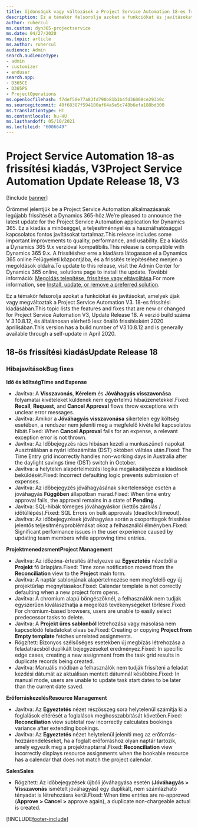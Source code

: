 ```yaml
---
title: Újdonságok vagy változások a Project Service Automation 18-es frissítési kiadásának V3 változatában
description: Ez a témakör felsorolja azokat a funkciókat és javításokat, amelyek elérhetők a Project Service Automation V3. 18-os frissítési kiadásában.
author: ruhercul
ms.custom: dyn365-projectservice
ms.date: 04/27/2020
ms.topic: article
ms.author: ruhercul
audience: Admin
search.audienceType:
- admin
- customizer
- enduser
search.app:
- D365CE
- D365PS
- ProjectOperations
ms.openlocfilehash: f7def50e77a83fd790b81b1b4fd36008ce293b0c
ms.sourcegitcommit: 40f68387f594180af64a5e5c748b6efa188bd300
ms.translationtype: HT
ms.contentlocale: hu-HU
ms.lasthandoff: 05/10/2021
ms.locfileid: "6006649"
---
```

# <a name="project-service-automation-update-release-18-v3"></a><span data-ttu-id="1ca2c-103">Project Service Automation 18-as frissítési kiadás, V3</span><span class="sxs-lookup"><span data-stu-id="1ca2c-103">Project Service Automation Update Release 18, V3</span></span>

[!include [banner](../includes/psa-now-project-operations.md)]

<span data-ttu-id="1ca2c-104">Örömmel jelentjük be a Project Service Automation alkalmazásának legújabb frissítését a Dynamics 365-höz.</span><span class="sxs-lookup"><span data-stu-id="1ca2c-104">We’re pleased to announce the latest update for the Project Service Automation application for Dynamics 365.</span></span> <span data-ttu-id="1ca2c-105">Ez a kiadás a minőséggel, a teljesítménnyel és a használhatósággal kapcsolatos fontos javításokat tartalmaz.</span><span class="sxs-lookup"><span data-stu-id="1ca2c-105">This release includes some important improvements to quality, performance, and usability.</span></span> <span data-ttu-id="1ca2c-106">Ez a kiadás a Dynamics 365 9.x verzióval kompatibilis.</span><span class="sxs-lookup"><span data-stu-id="1ca2c-106">This release is compatible with Dynamics 365 9.x.</span></span> <span data-ttu-id="1ca2c-107">A frissítéshez erre a kiadásra látogasson el a Dynamics 365 online Felügyeleti központjába, és a frissítés telepítéséhez menjen a megoldások oldalra.</span><span class="sxs-lookup"><span data-stu-id="1ca2c-107">To update to this release, visit the Admin Center for Dynamics 365 online, solutions page to install the update.</span></span> <span data-ttu-id="1ca2c-108">További információ: [Megoldás telepítése, frissítése vagy eltávolítása](/power-platform/admin/install-remove-preferred-solution).</span><span class="sxs-lookup"><span data-stu-id="1ca2c-108">For more information, see [Install, update, or remove a preferred solution](/power-platform/admin/install-remove-preferred-solution).</span></span>

<span data-ttu-id="1ca2c-109">Ez a témakör felsorolja azokat a funkciókat és javításokat, amelyek újak vagy megváltoztak a Project Service Automation V3. 18-es frissítési kiadásában.</span><span class="sxs-lookup"><span data-stu-id="1ca2c-109">This topic lists the features and fixes that are new or changed for Project Service Automation V3, Update Release 18.</span></span> <span data-ttu-id="1ca2c-110">A verzió build száma V 3.10.8.12, és általánosan elérhető lesz önálló frissítésként 2020 áprilisában.</span><span class="sxs-lookup"><span data-stu-id="1ca2c-110">This version has a build number of V3.10.8.12 and is generally available through a self-update in April 2020.</span></span>

## <a name="update-release-18"></a><span data-ttu-id="1ca2c-111">18-ös frissítési kiadás</span><span class="sxs-lookup"><span data-stu-id="1ca2c-111">Update Release 18</span></span>

### <a name="bug-fixes"></a><span data-ttu-id="1ca2c-112">Hibajavítások</span><span class="sxs-lookup"><span data-stu-id="1ca2c-112">Bug fixes</span></span>

<span data-ttu-id="1ca2c-113">**Idő és költség**</span><span class="sxs-lookup"><span data-stu-id="1ca2c-113">**Time and Expense**</span></span>

- <span data-ttu-id="1ca2c-114">Javítva: A **Visszavonás**, **Kérelem** és **Jóváhagyás visszavonása** folyamatai kivételeket küldenek nem egyértelmű hibaüzenetekkel.</span><span class="sxs-lookup"><span data-stu-id="1ca2c-114">Fixed: **Recall**, **Request**, and **Cancel Approval** flows throw exceptions with unclear error messages.</span></span>
- <span data-ttu-id="1ca2c-115">Javítva: Amikor a **Jóváhagyás visszavonása** sikertelen egy költség esetében, a rendszer nem jeleníti meg a megfelelő kivétellel kapcsolatos hibát.</span><span class="sxs-lookup"><span data-stu-id="1ca2c-115">Fixed: When **Cancel Approval** fails for an expense, a relevant exception error is not thrown.</span></span>
- <span data-ttu-id="1ca2c-116">Javítva: Az Időbejegyzés rács hibásan kezeli a munkaszüneti napokat Ausztráliában a nyári időszámítás (DST) októberi váltása után.</span><span class="sxs-lookup"><span data-stu-id="1ca2c-116">Fixed: The Time Entry grid incorrectly handles non-working days in Australia after the daylight savings time (DST) switch in October.</span></span>
- <span data-ttu-id="1ca2c-117">Javítva: a helytelen alapértelmezési logika megakadályozza a kiadások beküldését.</span><span class="sxs-lookup"><span data-stu-id="1ca2c-117">Fixed: Incorrect defaulting logic prevents submission of expenses.</span></span>
- <span data-ttu-id="1ca2c-118">Javítva: Az időbejegyzés jóváhagyásának sikertelensége esetén a jóváhagyás **Függőben** állapotban marad.</span><span class="sxs-lookup"><span data-stu-id="1ca2c-118">Fixed: When time entry approval fails, the approval remains in a state of **Pending**.</span></span>
- <span data-ttu-id="1ca2c-119">Javítva: SQL-hibák tömeges jóváhagyáskor (kettős zárolás / időtúllépés).</span><span class="sxs-lookup"><span data-stu-id="1ca2c-119">Fixed: SQL Errors on bulk approvals (deadlock/timeout).</span></span>
- <span data-ttu-id="1ca2c-120">Javítva: Az időbejegyzések jóváhagyása során a csoporttagok frissítése jelentős teljesítményproblémákat okoz a felhasználói élményben.</span><span class="sxs-lookup"><span data-stu-id="1ca2c-120">Fixed: Significant performance issues in the user experience caused by updating team members while approving time entries.</span></span>

<span data-ttu-id="1ca2c-121">**Projektmenedzsment**</span><span class="sxs-lookup"><span data-stu-id="1ca2c-121">**Project Management**</span></span>

- <span data-ttu-id="1ca2c-122">Javítva: Az időzóna-értesítés áthelyezve az **Egyeztetés** nézetből a **Projekt** fő űrlapjára.</span><span class="sxs-lookup"><span data-stu-id="1ca2c-122">Fixed: Time zone notification moved from the **Reconciliation** view to the **Project** main form.</span></span>
- <span data-ttu-id="1ca2c-123">Javítva: A naptár sablonjának alapértelmezése nem megfelelő egy új projektűrlap megnyitásakor.</span><span class="sxs-lookup"><span data-stu-id="1ca2c-123">Fixed: Calendar template is not correctly defaulting when a new project form opens.</span></span>
- <span data-ttu-id="1ca2c-124">Javítva: A chromium alapú böngészőknél, a felhasználók nem tudják egyszerűen kiválaszthatja a megelőző tevékenységeket törlésre.</span><span class="sxs-lookup"><span data-stu-id="1ca2c-124">Fixed: For chromium-based browsers, users are unable to easily select predecessor tasks to delete.</span></span>
- <span data-ttu-id="1ca2c-125">Javítva: A **Projekt üres sablonból** létrehozása vagy másolása nem kapcsolódó feladatokat olvas be.</span><span class="sxs-lookup"><span data-stu-id="1ca2c-125">Fixed: Creating or copying **Project from Empty template** fetches unrelated assignments.</span></span>
- <span data-ttu-id="1ca2c-126">Rögzített: Bizonyos szélsőséges esetekben új megbízás létrehozása a feladatrácsból duplikált bejegyzéseket eredményez.</span><span class="sxs-lookup"><span data-stu-id="1ca2c-126">Fixed: In specific edge cases, creating a new assignment from the task grid results in duplicate records being created.</span></span>
- <span data-ttu-id="1ca2c-127">Javítva: Manuális módban a felhasználók nem tudják frissíteni a feladat kezdési dátumát az aktuálisan mentett dátumnál későbbire.</span><span class="sxs-lookup"><span data-stu-id="1ca2c-127">Fixed: In manual mode, users are unable to update task start dates to be later than the current date saved.</span></span>

<span data-ttu-id="1ca2c-128">**Erőforráskezelés**</span><span class="sxs-lookup"><span data-stu-id="1ca2c-128">**Resource Management**</span></span>

- <span data-ttu-id="1ca2c-129">Javítva: Az **Egyeztetés** nézet részösszeg sora helytelenül számítja ki a foglalások eltérését a foglalások meghosszabbítását követően.</span><span class="sxs-lookup"><span data-stu-id="1ca2c-129">Fixed: **Reconciliation** view subtotal row incorrectly calculates bookings variance after extending bookings.</span></span>
- <span data-ttu-id="1ca2c-130">Javítva: Az **Egyeztetés** nézet helytelenül jeleníti meg az erőforrás-hozzárendeléseket, ha a foglalt erőforráshoz olyan naptár tartozik, amely egyezik meg a projektnaptárral.</span><span class="sxs-lookup"><span data-stu-id="1ca2c-130">Fixed: **Reconciliation** view incorrectly displays resource assignments when the bookable resource has a calendar that does not match the project calendar.</span></span>

<span data-ttu-id="1ca2c-131">**Sales**</span><span class="sxs-lookup"><span data-stu-id="1ca2c-131">**Sales**</span></span>

- <span data-ttu-id="1ca2c-132">Rögzített: Az időbejegyzések újbóli jóváhagyása esetén (**Jóváhagyás > Visszavonás** ismételt jóváhagyás) egy duplikált, nem számlázható tényadat is létrehozásra kerül.</span><span class="sxs-lookup"><span data-stu-id="1ca2c-132">Fixed: When time entries are re-approved (**Approve > Cancel >** approve again), a duplicate non-chargeable actual is created.</span></span>


[!INCLUDE[footer-include](../includes/footer-banner.md)]